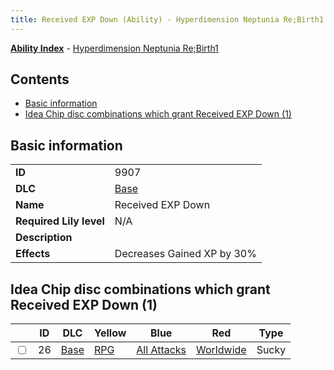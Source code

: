 ```yaml
---
title: Received EXP Down (Ability) - Hyperdimension Neptunia Re;Birth1
---
```


[**Ability Index**](/neptunia/rb1/ability/index.html) - [Hyperdimension Neptunia Re;Birth1](/neptunia/rb1)

## Contents

- [Basic information](#basic-information)
- [Idea Chip disc combinations which grant Received EXP Down (1)](#idea-chip-disc-combinations-which-grant-received-exp-down-1)

## Basic information

|   |   |
| -- | -- |
| **ID** | 9907 |
| **DLC** | [Base](/neptunia/rb1/dlc/1-base.html) |
| **Name** | Received EXP Down |
| **Required Lily level** | N/A |
| **Description** |  |
| **Effects** | Decreases Gained XP by 30% |


## Idea Chip disc combinations which grant Received EXP Down (1)

|    | ID | DLC | Yellow | Blue | Red | Type |
| -- | -- | --- | ------ | ---- | --- | ---- |
| <input type="checkbox" id="rb1-item-1-26" class="trackbox" /> | 26 | [Base](/neptunia/rb1/dlc/1-base.html) | [RPG](/neptunia/rb1/item/1-5006-rpg.html) | [All Attacks](/neptunia/rb1/item/1-5115-all-attacks.html) | [Worldwide](/neptunia/rb1/item/1-5157-worldwide.html) | Sucky |
